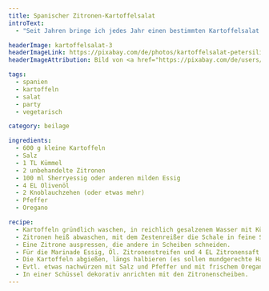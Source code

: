 ```yaml
---
title: Spanischer Zitronen-Kartoffelsalat
introText:
  - "Seit Jahren bringe ich jedes Jahr einen bestimmten Kartoffelsalat zu einer Party mit: einen spanischen Kartoffelsalat mit einer Menge Zitronen und Knoblauch. Genau das richtige Essen für einen Freitag oder Samstag, wenn man am nächsten Tag nicht arbeiten muss."

headerImage: kartoffelsalat-3
headerImageLink: https://pixabay.com/de/photos/kartoffelsalat-petersilie-ern%c3%a4hrung-6893496/
headerImageAttribution: Bild von <a href="https://pixabay.com/de/users/planet_fox-4691618/?utm_source=link-attribution&amp;utm_medium=referral&amp;utm_campaign=image&amp;utm_content=6893496">Alex Fox</a> auf <a href="https://pixabay.com/de/?utm_source=link-attribution&amp;utm_medium=referral&amp;utm_campaign=image&amp;utm_content=6893496">Pixabay</a>

tags:
  - spanien
  - kartoffeln
  - salat
  - party
  - vegetarisch

category: beilage

ingredients:
  - 600 g kleine Kartoffeln
  - Salz
  - 1 TL Kümmel
  - 2 unbehandelte Zitronen
  - 100 ml Sherryessig oder anderen milden Essig
  - 4 EL Olivenöl
  - 2 Knoblauchzehen (oder etwas mehr)
  - Pfeffer
  - Oregano

recipe:
  - Kartoffeln gründlich waschen, in reichlich gesalzenem Wasser mit Kümmel garen.
  - Zitronen heiß abwaschen, mit dem Zestenreißer die Schale in feine Streifen schneiden.
  - Eine Zitrone auspressen, die andere in Scheiben schneiden.
  - Für die Marinade Essig, Öl. Zitronenstreifen und 4 EL Zitronensaft verrühren, Knoblauch dazu pressen, mit Pfeffer und Salz abschmecken.
  - Die Kartoffeln abgießen, längs halbieren (es sollen mundgerechte Happchen sein), auf einer tieferen Platte die noch heißen Kartoffen mit der Marinade übergießen und vollständig abkühlen lassen. (Ist auch schon am Vortag möglich.)
  - Evtl. etwas nachwürzen mit Salz und Pfeffer und mit frischem Oregano oder Thymian bestreuen.
  - In einer Schüssel dekorativ anrichten mit den Zitronenscheiben.
---
```


